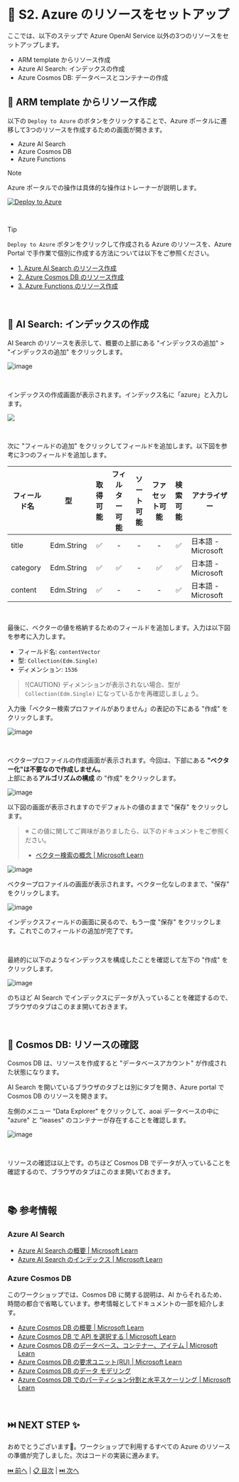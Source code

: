 # 🧪 S2. Azure のリソースをセットアップ

ここでは、以下のステップで Azure OpenAI Service 以外の3つのリソースをセットアップします。

- ARM template からリソース作成
- Azure AI Search: インデックスの作成
- Azure Cosmos DB: データベースとコンテナーの作成

## 🔖 ARM template からリソース作成

以下の `Deploy to Azure` のボタンをクリックすることで、Azure ポータルに遷移して3つのリソースを作成するための画面が開きます。

- Azure AI Search
- Azure Cosmos DB
- Azure Functions

> [!NOTE]
> Azure ポータルでの操作は具体的な操作はトレーナーが説明します。

[![Deploy to Azure](https://aka.ms/deploytoazurebutton)](https://portal.azure.com/#create/Microsoft.Template/uri/https%3A%2F%2Fstyokosandbox.blob.core.windows.net%2Farm-templates%2Faoai-workshop-template.json)

<br>

> [!TIP]
> `Deploy to Azure` ボタンをクリックして作成される Azure のリソースを、Azure Portal で手作業で個別に作成する方法については以下をご参照ください。
>
> - [1. Azure AI Search のリソース作成](./setup-ai-search.md)
> - [2. Azure Cosmos DB のリソース作成](./setup-cosmos-db.md)
> - [3. Azure Functions のリソース作成](./setup-function-app.md)

<br>

## 🔖 AI Search: インデックスの作成


AI Search のリソースを表示して、概要の上部にある "インデックスの追加" > "インデックスの追加" をクリックします。

![image](./images/1-2-1.png)

<br>

インデックスの作成画面が表示されます。インデックス名に「azure」と入力します。

![](./images/1-2-2.png)

<br>

次に "フィールドの追加" をクリックしてフィールドを追加します。以下図を参考に3つのフィールドを追加します。

フィールド名 | 型 | 取得可能 | フィルター可能 | ソート可能 | ファセット可能 | 検索可能 | アナライザー
--- | --- | :---: | :---: | :---: | :---: | :---: | ---
title | Edm.String | ✅ | - | - | - | ✅ | 日本語 - Microsoft
category | Edm.String | ✅ | ✅ | - | ✅ | ✅ | 日本語 - Microsoft
content | Edm.String | ✅ | - | - | - | ✅ | 日本語 - Microsoft

<br>

最後に、ベクターの値を格納するためのフィールドを追加します。入力は以下図を参考に入力します。

- フィールド名: `contentVector`
- 型: `Collection(Edm.Single)`
- ディメンション: `1536`

> !{CAUTION}
> ディメンションが表示されない場合、型が `Collection(Edm.Single)` になっているかを再確認しましょう。


入力後「ベクター検索プロファイルがありません」の表記の下にある "作成" をクリックします。

![image](./images/1-2-3.png)

<br>

ベクタープロファイルの作成画面が表示されます。今回は、下部にある **"ベクター化"は不要なので作成しません。**  
上部にある**アルゴリズムの構成** の "作成" をクリックします。

![image](./images/1-2-4_1.png)


以下図の画面が表示されますのでデフォルトの値のままで "保存" をクリックします。

> ※ この値に関してご興味がありましたら、以下のドキュメントをご参照ください。
>
> - [ベクター検索の概念 | Microsoft Learn](https://learn.microsoft.com/ja-jp/azure/search/vector-search-overview#why-use-vector-search)

![image](./images/1-2-4_2.png)


ベクタープロファイルの画面が表示されます。ベクター化なしのままで、"保存" をクリックします。

![image](./images/1-2-4_3.png)

インデックスフィールドの画面に戻るので、もう一度 "保存" をクリックします。これでこのフィールドの追加が完了です。

<br>

最終的に以下のようなインデックスを構成したことを確認して左下の "作成" をクリックします。

![image](./images/1-2-5.png)

のちほど AI Search でインデックスにデータが入っていることを確認するので、ブラウザのタブはこのまま開いておきます。

<br>

## 🔖 Cosmos DB: リソースの確認

Cosmos DB は、リソースを作成すると "データベースアカウント" が作成された状態になります。  

AI Search を開いているブラウザのタブとは別にタブを開き、Azure portal で Cosmos DB のリソースを開きます。

左側のメニュー "Data Explorer" をクリックして、aoai データベースの中に "azure" と "leases" のコンテナーが存在することを確認します。

![image](./images/1-3-1.png)

<br>

リソースの確認は以上です。のちほど Cosmos DB でデータが入っていることを確認するので、ブラウザのタブはこのまま開いておきます。

<br>

## 📚 参考情報

### Azure AI Search

- [Azure AI Search の概要 | Microsoft Learn](https://learn.microsoft.com/ja-jp/azure/search/search-what-is-azure-search)
- [Azure AI Search のインデックス | Microsoft Learn](https://learn.microsoft.com/ja-jp/azure/search/search-what-is-an-index)

### Azure Cosmos DB

このワークショップでは、Cosmos DB に関する説明は、AI からそれるため、時間の都合で省略しています。参考情報としてドキュメントの一部を紹介します。

- [Azure Cosmos DB の概要 | Microsoft Learn](https://learn.microsoft.com/ja-jp/azure/cosmos-db/introduction)
- [Azure Cosmos DB で API を選択する | Microsoft Learn](https://learn.microsoft.com/ja-jp/azure/cosmos-db/choose-api)
- [Azure Cosmos DB のデータベース、コンテナー、アイテム | Microsoft Learn](https://learn.microsoft.com/ja-jp/azure/cosmos-db/resource-model)
- [Azure Cosmos DB の要求ユニット(RU) | Microsoft Learn](https://learn.microsoft.com/ja-jp/azure/cosmos-db/request-units)
- [Azure Cosmos DB のデータ モデリング](https://learn.microsoft.com/ja-jp/azure/cosmos-db/nosql/modeling-data)
- [Azure Cosmos DB でのパーティション分割と水平スケーリング | Microsoft Learn](https://learn.microsoft.com/ja-jp/azure/cosmos-db/partitioning-overview)

<br>

## ⏭️ NEXT STEP ✨

おめでとうございます🎉。ワークショップで利用するすべての Azure のリソースの準備が完了しました。次はコードの実装に進みます。

[⏮️ 前へ](./setup-azure-openai.md) | [📋 目次](../README.md) | [⏭️ 次へ](./setup-function-app-code.md)

